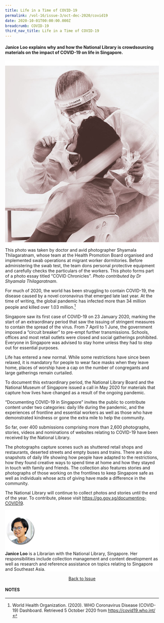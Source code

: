 ```yaml
---
title: Life in a Time of COVID-19
permalink: /vol-16/issue-3/oct-dec-2020/covid19
date: 2020-10-01T00:00:00.000Z
breadcrumb: COVID-19
third_nav_title: Life in a Time of COVID-19
---
```


<style>
table { 
	background-color: #ffeee1;
	}
.infobox { 
  padding: 20px;
  margin: 20px;
  background: #ffeee1
}
</style>

#### **Janice Loo** explains why and how the National Library is crowdsourcing materials on the impact of COVID-19 on life in Singapore.

<div style="background-color: white;">
<br/>
<img src="/images/Vol-16-issue-3/covid19/covid19-opening.jpg">

This photo was taken by doctor and avid photographer Shyamala Thilagaratnam, whose team at the Health Promotion Board organised and implemented swab operations at migrant worker dormitories. Before administering the swab test, the team dons personal protective equipment and carefully checks the particulars of the workers. This photo forms part of a photo essay titled “COVID Chronicles”. <i>Photo contributed by Dr Shyamala Thilagaratnam</i>.

</div>

For much of 2020, the world has been struggling to contain COVID-19, the disease caused by a novel coronavirus that emerged late last year. At the time of writing, the global pandemic has infected more than 34 million people and killed over 1.03 million.[^1] 

Singapore saw its first case of COVID-19 on 23 January 2020, marking the start of an extraordinary period that saw the issuing of stringent measures to contain the spread of the virus. From 7 April to 1 June, the government imposed a “circuit breaker” to pre-empt further transmissions. Schools, offices and most retail outlets were closed and social gatherings prohibited. Everyone in Singapore was advised to stay home unless they had to step out for essential purposes.

Life has entered a new normal. While some restrictions have since been relaxed, it is mandatory for people to wear face masks when they leave home, places of worship have a cap on the number of congregants and large gatherings remain curtailed.

To document this extraordinary period, the National Library Board and the National Museum of Singapore issued a call in May 2020 for materials that capture how lives have changed as a result of the ongoing pandemic. 

“Documenting COVID-19 in Singapore” invites the public to contribute content under two categories: daily life during the pandemic, and the experiences of frontline and essential workers as well as those who have demonstrated kindness or gone the extra mile to help the community.

So far, over 400 submissions comprising more than 2,600 photographs, stories, videos and nominations of websites relating to COVID-19 have been received by the National Library.

The photographs capture scenes such as shuttered retail shops and restaurants, deserted streets and empty buses and trains. There are also snapshots of daily life showing how people have adapted to the restrictions, how they found creative ways to spend time at home and how they stayed in touch with family and friends. The collection also features stories and photographs of those working on the frontlines to keep Singapore safe as well as individuals whose acts of giving have made a difference in the community.

The National Library will continue to collect photos and stories until the end of the year. To contribute, please visit https://go.gov.sg/documenting-COVID19.

<div style="background-color: white;">
<br/>
<img src="/images/Vol-16-issue-3/authors/JaniceLoo.png" style="width: 100px; height: 100px;" />

<b>Janice Loo</b> is a Librarian with the National Library, Singapore. Her responsibilities
include collection management and content development as well as research and reference assistance on topics relating to Singapore and Southeast Asia.

</div>

<a href="https://nlb-ba-staging.netlify.app/vol-16/issue-2/Jul-sep-2020/"><center>Back to Issue</center></a>

#### **NOTES**
[^1]: World Health Organization. (2020). WHO Coronavirus Disease (COVID-19) Dashboard. Retrieved 5 October 2020 from https://covid19.who.int/